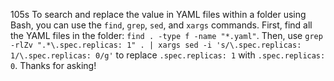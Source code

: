 105s
To search and replace the value in YAML files within a folder using Bash, you can use the `find`, `grep`, `sed`, and `xargs` commands. First, find all the YAML files in the folder: `find . -type f -name "*.yaml"`. Then, use `grep -rlZv ".*\.spec.replicas: 1" . | xargs sed -i 's/\.spec.replicas: 1/\.spec.replicas: 0/g'` to replace `.spec.replicas: 1` with `.spec.replicas: 0`. Thanks for asking!
